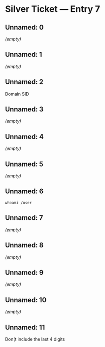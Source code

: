 # Silver Ticket — Entry 7

## Unnamed: 0

_(empty)_

## Unnamed: 1

_(empty)_

## Unnamed: 2

Domain SID

## Unnamed: 3

_(empty)_

## Unnamed: 4

_(empty)_

## Unnamed: 5

_(empty)_

## Unnamed: 6

```
whoami /user
```

## Unnamed: 7

_(empty)_

## Unnamed: 8

_(empty)_

## Unnamed: 9

_(empty)_

## Unnamed: 10

_(empty)_

## Unnamed: 11

Don(t include the last 4 digits

